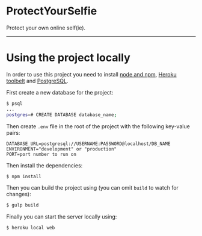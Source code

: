 # ProtectYourSelfie
Protect your own online self(ie).

* * *

# Using the project locally
In order to use this project you need to install [node and npm](https://nodejs.org/en/),
[Heroku toolbelt](https://devcenter.heroku.com/articles/heroku-cli) and
[PostgreSQL](https://www.postgresql.org/download/).

First create a new database for the project:
```bash
$ psql
...
postgres=# CREATE DATABASE database_name;
```

Then create `.env` file in the root of the project with the following key-value pairs:
```
DATABASE_URL=postgresql://USERNAME:PASSWORD@localhost/DB_NAME
ENVIRONMENT="development" or "production"
PORT=port number to run on
```

Then install the dependencies:
```bash
$ npm install
```

Then you can build the project using (you can omit `build` to watch for changes):
```bash
$ gulp build
```

Finally you can start the server locally using:
```bash
$ heroku local web
```
